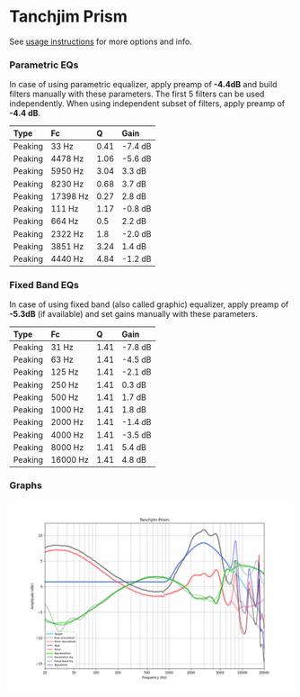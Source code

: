 # Tanchjim Prism
See [usage instructions](https://github.com/jaakkopasanen/AutoEq#usage) for more options and info.

### Parametric EQs
In case of using parametric equalizer, apply preamp of **-4.4dB** and build filters manually
with these parameters. The first 5 filters can be used independently.
When using independent subset of filters, apply preamp of **-4.4 dB**.

| Type    | Fc       |    Q | Gain    |
|:--------|:---------|:-----|:--------|
| Peaking | 33 Hz    | 0.41 | -7.4 dB |
| Peaking | 4478 Hz  | 1.06 | -5.6 dB |
| Peaking | 5950 Hz  | 3.04 | 3.3 dB  |
| Peaking | 8230 Hz  | 0.68 | 3.7 dB  |
| Peaking | 17398 Hz | 0.27 | 2.8 dB  |
| Peaking | 111 Hz   | 1.17 | -0.8 dB |
| Peaking | 664 Hz   | 0.5  | 2.2 dB  |
| Peaking | 2322 Hz  | 1.8  | -2.0 dB |
| Peaking | 3851 Hz  | 3.24 | 1.4 dB  |
| Peaking | 4440 Hz  | 4.84 | -1.2 dB |

### Fixed Band EQs
In case of using fixed band (also called graphic) equalizer, apply preamp of **-5.3dB**
(if available) and set gains manually with these parameters.

| Type    | Fc       |    Q | Gain    |
|:--------|:---------|:-----|:--------|
| Peaking | 31 Hz    | 1.41 | -7.8 dB |
| Peaking | 63 Hz    | 1.41 | -4.5 dB |
| Peaking | 125 Hz   | 1.41 | -2.1 dB |
| Peaking | 250 Hz   | 1.41 | 0.3 dB  |
| Peaking | 500 Hz   | 1.41 | 1.7 dB  |
| Peaking | 1000 Hz  | 1.41 | 1.8 dB  |
| Peaking | 2000 Hz  | 1.41 | -1.4 dB |
| Peaking | 4000 Hz  | 1.41 | -3.5 dB |
| Peaking | 8000 Hz  | 1.41 | 5.4 dB  |
| Peaking | 16000 Hz | 1.41 | 4.8 dB  |

### Graphs
![](./Tanchjim%20Prism.png)